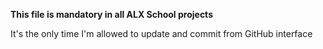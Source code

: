 **This file is mandatory in all ALX School projects**

It's the only time I'm allowed to update and commit from GitHub interface